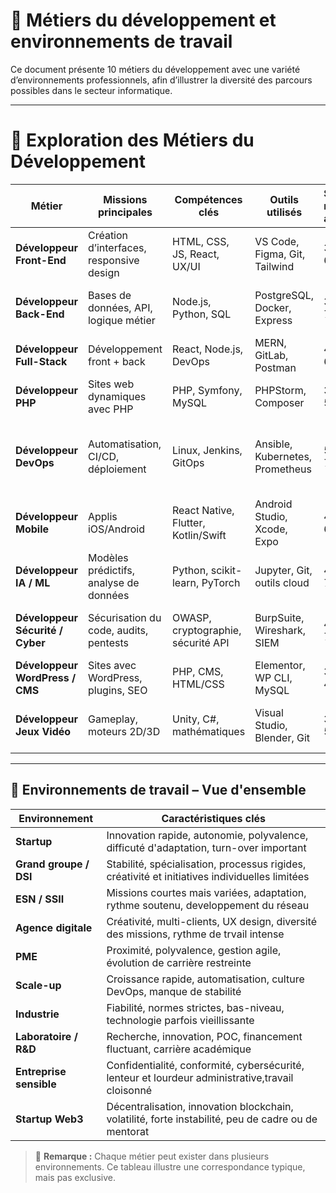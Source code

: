 
# 🔧 Métiers du développement et environnements de travail

Ce document présente 10 métiers du développement avec une variété d’environnements professionnels, afin d’illustrer la diversité des parcours possibles dans le secteur informatique.

---

# 🔎 Exploration des Métiers du Développement

| Métier                           | Missions principales                    | Compétences clés                    | Outils utilisés                 | Salaire moyen annuel | Environnement typique                       | Qualité                                        |
| -------------------------------- | ---------------------------------------- | ----------------------------------- | ------------------------------- | ------------- | ------------------------------------------- | ----------------------------------------------------- |
| **Développeur Front-End**        | Création d’interfaces, responsive design | HTML, CSS, JS, React, UX/UI         | VS Code, Figma, Git, Tailwind   | 35k–60k€      | Startup ou agence web orientée UX/UI        | Créativité, rigueur, communication, curiosité    |
| **Développeur Back-End**         | Bases de données, API, logique métier    | Node.js, Python, SQL                | PostgreSQL, Docker, Express     | 38k–70k€      | ESN / SSII                                  | Méthodologie, rigueur, communication, curiosité     |
| **Développeur Full-Stack**       | Développement front + back               | React, Node.js, DevOps              | MERN, GitLab, Postman           | 42k–60k€      | PME                                         | Bon relationnel, créatif, rigueur                    |
| **Développeur PHP**              | Sites web dynamiques avec PHP            | PHP, Symfony, MySQL                 | PHPStorm, Composer              | 34k–55k€      | TPE ou agence web locale                    | Rigueur, autonomie, adaptation  |
| **Développeur DevOps**           | Automatisation, CI/CD, déploiement       | Linux, Jenkins, GitOps              | Ansible, Kubernetes, Prometheus | 50k–75k€      | Scale-up                                    | Travail en équipe, polyvalence, capacités rédactionnelles, communication |
| **Développeur Mobile**           | Applis iOS/Android                       | React Native, Flutter, Kotlin/Swift | Android Studio, Xcode, Expo     | 40k–60k€      | Agence ou startup mobile                    | Bon relationnel, curieux, rigueur                 |
| **Développeur IA / ML**          | Modèles prédictifs, analyse de données   | Python, scikit-learn, PyTorch       | Jupyter, Git, outils cloud      | 45k–75k€      | Startup IA, lab R\&D                        | Esprit analytique, curiosité, travail en équipe    |
| **Développeur Sécurité / Cyber** | Sécurisation du code, audits, pentests   | OWASP, cryptographie, sécurité API  | BurpSuite, Wireshark, SIEM      | 45k–70k€      | Banque, assurance, secteur public sensible  | Esprit analytique, rigueur et organisation  |
| **Développeur WordPress / CMS**  | Sites avec WordPress, plugins, SEO       | PHP, CMS, HTML/CSS                  | Elementor, WP CLI, MySQL        | 30k–45k€      | Freelance ou petite agence                  | Curiosité, autonome, rigueur |
| **Développeur Jeux Vidéo**       | Gameplay, moteurs 2D/3D                  | Unity, C#, mathématiques            | Visual Studio, Blender, Git     | 30k–55k€      | Studio indé ou grand studio (Ubisoft, etc.) | Créativité, travail en équipe, communication  |

---

## 🧭 Environnements de travail – Vue d'ensemble

| Environnement           | Caractéristiques clés                               |
| ----------------------- | --------------------------------------------------- |
| **Startup**             | Innovation rapide, autonomie, polyvalence, difficuté d'adaptation, turn-over important        |
| **Grand groupe / DSI**  | Stabilité, spécialisation, processus rigides, créativité et initiatives individuelles limitées        |
| **ESN / SSII**          | Missions courtes mais variées, adaptation, rythme soutenu, developpement  du réseau       |
| **Agence digitale**     | Créativité, multi-clients, UX design, diversité des missions, rythme de trvail intense                |
| **PME**                 | Proximité, polyvalence, gestion agile, évolution de carrière restreinte               |
| **Scale-up**            | Croissance rapide, automatisation, culture DevOps, manque de stabilité   |
| **Industrie**           | Fiabilité, normes strictes, bas-niveau, technologie parfois vieillissante              |
| **Laboratoire / R\&D**  | Recherche, innovation, POC, financement fluctuant, carrière académique                          |
| **Entreprise sensible** | Confidentialité, conformité, cybersécurité, lenteur et lourdeur administrative,travail cloisonné         |
| **Startup Web3**        | Décentralisation, innovation blockchain, volatilité, forte instabilité, peu de cadre ou de mentorat |

> 🔎 **Remarque :** Chaque métier peut exister dans plusieurs environnements. Ce tableau illustre une correspondance typique, mais pas exclusive.
